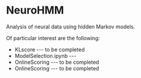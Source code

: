 # NeuroHMM
Analysis of neural data using hidden Markov models.

Of particular interest are the following:
 * KLscore --- to be completed
 * ModelSelection.ipynb --- 
 * OnlineScoring --- to be completed
 * OnlineScoring --- to be completed
